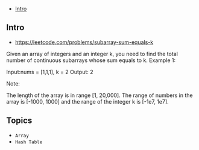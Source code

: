 - [Intro](#intro)

## Intro

- https://leetcode.com/problems/subarray-sum-equals-k

Given an array of integers and an integer k, you need to find the total number of continuous subarrays whose sum equals to k.
Example 1:

Input:nums = [1,1,1], k = 2
Output: 2

Note:

The length of the array is in range [1, 20,000].
The range of numbers in the array is [-1000, 1000] and the range of the integer k is [-1e7, 1e7].



## Topics

- `Array`
- `Hash Table`



